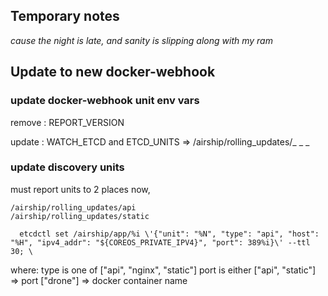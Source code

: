 ## Temporary notes

_cause the night is late, and sanity is slipping along with my ram_


## Update to new docker-webhook

###  update docker-webhook unit env vars

remove : REPORT_VERSION

update : WATCH_ETCD and ETCD_UNITS => /airship/rolling_updates/_ _ _


### update discovery units

must report units to 2 places now,

    /airship/rolling_updates/api
    /airship/rolling_updates/static

      etcdctl set /airship/app/%i \'{"unit": "%N", "type": "api", "host": "%H", "ipv4_addr": "${COREOS_PRIVATE_IPV4}", "port": 389%i}\' --ttl 30; \

where:
  type is one of ["api", "nginx", "static"]
  port is either
    ["api", "static"] => port
    ["drone"] => docker container name


